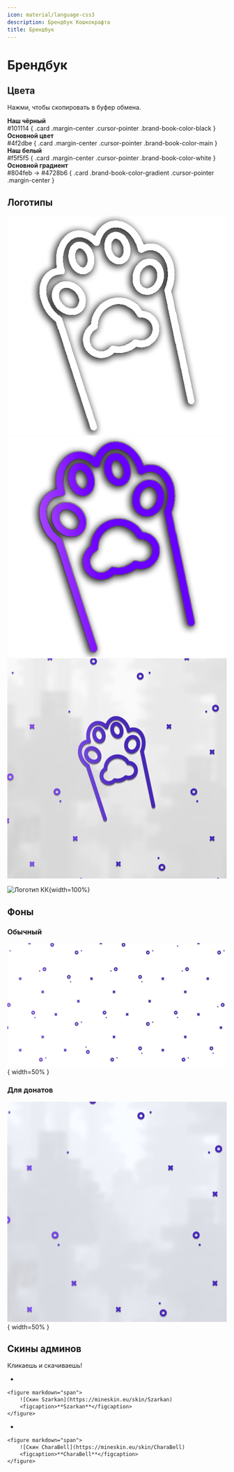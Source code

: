 ```yaml
---
icon: material/language-css3
description: Брендбук Кошкокрафта
title: Брендбук
---
```


# Брендбук

## Цвета

Нажми, чтобы скопировать в буфер обмена.

<div class="grid" markdown>


<div data-clipboard-text="#101114" onclick="copyToClipboard(this)">
    <b>Наш чёрный</b><br>#101114
    { .card .margin-center .cursor-pointer .brand-book-color-black }
</div>


<div data-clipboard-text="#4f2dbe" onclick="copyToClipboard(this)">
    <b>Основной цвет</b><br>#4f2dbe
    { .card .margin-center .cursor-pointer .brand-book-color-main }
</div>

<div data-clipboard-text="#f5f5f5" onclick="copyToClipboard(this)">
    <b>Наш белый</b><br>#f5f5f5
    { .card .margin-center .cursor-pointer .brand-book-color-white }
</div>

<div data-clipboard-text="#804feb #4728b6" onclick="copyToClipboard(this)">
    <b>Основной градиент</b><br>#804feb -> #4728b6
    { .card .brand-book-color-gradient .cursor-pointer .margin-center }
</div>

</div>

## Логотипы

<div class="image-grid">
  <img src="../../assets/icon.png" alt="icon">
  <img src="../../assets/icon_purple.png" alt="icon">
  <img src="../../assets/ava.png" alt="icon">
</div>

![Логотип КК](../assets/logo.png){width=100%}

## Фоны

### Обычный

![fon](../../assets/fon.png){ width=50% }

### Для донатов

![plashka](../../assets/плашка.png){ width=50% }

## Скины админов

Кликаешь и скачиваешь!

<div class="grid cards" markdown>

-  

    <figure markdown="span">
        ![Скин Szarkan](https://mineskin.eu/skin/Szarkan)
        <figcaption>**Szarkan**</figcaption>
    </figure>

-  

    <figure markdown="span">
        ![Скин CharaBell](https://mineskin.eu/skin/CharaBell)
        <figcaption>**CharaBell**</figcaption>
    </figure>

</div>

<script>
  function copyToClipboard(element) {
    const text = element.getAttribute('data-clipboard-text');
    navigator.clipboard.writeText(text).then(() => {
      console.log('Скопирован цвет: ' + text); 
    }, (err) => {
      console.error('Ошибка копирования цвета: ', err);
    });
  }
</script>
